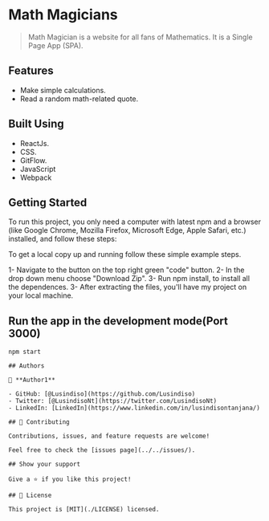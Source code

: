 # Math Magicians

> Math Magician is a website for all fans of Mathematics. It is a Single Page App (SPA).

## Features

- Make simple calculations.
- Read a random math-related quote.

## Built Using

- ReactJs.
- CSS.
- GitFlow.
- JavaScript
- Webpack

## Getting Started

To run this project, you only need a computer with latest npm and a browser (like Google Chrome, Mozilla Firefox, Microsoft Edge, Apple Safari, etc.) installed, and follow these steps:

To get a local copy up and running follow these simple example steps.

1- Navigate to the button on the top right green "code" button.
2- In the drop down menu choose "Download Zip".
3- Run npm install, to install all the dependences.
3- After extracting the files, you'll have my project on your local machine.

## Run the app in the development mode(Port 3000)

```
npm start

## Authors

👤 **Author1**

- GitHub: [@Lusindiso](https://github.com/Lusindiso)
- Twitter: [@LusindisoNt](https://twitter.com/LusindisoNt)
- LinkedIn: [LinkedIn](https://www.linkedin.com/in/lusindisontanjana/)

## 🤝 Contributing

Contributions, issues, and feature requests are welcome!

Feel free to check the [issues page](../../issues/).

## Show your support

Give a ⭐️ if you like this project!

## 📝 License

This project is [MIT](./LICENSE) licensed.
```
